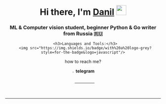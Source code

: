 <h1 align="center">Hi there, I'm <a href="https://nowapp.me/zotkin" target="_blank">Danil</a> 
<img src="https://github.com/blackcater/blackcater/raw/main/images/Hi.gif" heigth='32' width='32'/></h1>
<h3 align="center">ML & Computer vision student, beginner Python & Go writer from Russia 🇷🇺</h3>

<div align="center"> 


      <h3>Languages and Tools:</h3>
      <img src="https://img.shields.io/badge/with%20a%20logo-grey?style=for-the-badge&logo=javascript"/>
  
  <p>how to reach me?</p>
  <p><a  href="https://t.me/zotkindev"> <strong style="vertical-align: middle;"> <img src="https://upload.wikimedia.org/wikipedia/commons/thumb/8/83/Telegram_2019_Logo.svg/512px-Telegram_2019_Logo.svg.png" alt="tg" style="width:2%; margin-bottom: -5px;"> telegram </strong> </a></p>
  <hr noshade size="1">
